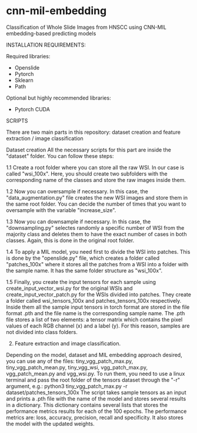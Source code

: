 # cnn-mil-embedding

Classification of Whole Slide Images from HNSCC using CNN-MIL embedding-based predicting models

INSTALLATION REQUIREMENTS:

Required libraries:
- Openslide
- Pytorch
- Sklearn
- Path

Optional but highly recommended libraries:
- Pytorch CUDA

SCRIPTS

There are two main parts in this repository: dataset creation and feature extraction / image classification

Dataset creation
All the necessary scripts for this part are inside the "dataset" folder. You can follow these steps:

1.1 Create a root folder where you can store all the raw WSI. In our case is called "wsi_100x". Here, you should create two subfolders with the corresponding name of the classes and store the raw images inside them.

1.2 Now you can oversample if necessary. In this case, the "data_augmentation.py" file creates the new WSI images and store them in the same root folder. You can decide the number of times that you want to oversample with the variable "increase_size".

1.3 Now you can downsample if necessary. In this case, the "downsampling.py" selectes randomly a specific number of WSI from the majority class and deletes them to have the exact number of cases in both classes. Again, this is done in the original root folder.

1.4 To apply a MIL model, you need first to divide the WSI into patches. This is done by the "openslide.py" file, which creates a folder called "patches_100x" where it stores all the patches from a WSI into a folder with the sample name. It has the same folder structure as "wsi_100x".

1.5 Finally, you create the input tensors for each sample using create_input_vector_wsi.py for the original WSIs and create_input_vector_patch.py for the WSIs divided into patches. They create a folder called wsi_tensors_100x and patches_tensors_100x respectively. Inside them all the sample input tensors in torch format are stored in the file format .pth and the file name is the corresponding sample name. The .pth file stores a list of two elements: a tensor matrix which contains the pixel values of each RGB channel (x) and a label (y). For this reason, samples are not divided into class folders.

2. Feature extraction and image classification.

Depending on the model, dataset and MIL embedding approach desired, you can use any of the files: tiny_vgg_patch_max.py, tiny_vgg_patch_mean.py, tiny_vgg_wsi, vgg_patch_max.py, vgg_patch_mean.py and vgg_wsi.py. To run them, you need to use a linux terminal and pass the root folder of the tensors dataset through the "-r" argument, e.g.:
python3 tiny_vgg_patch_max.py -r dataset/patches_tensors_100x
The script takes sample tensors as an input and prints a .pth file with the name of the model and stores several results in a dictionary. This dictionary contains several lists that stores the performance metrics results for each of the 100 epochs. The performance metrics are: loss, accuracy, precision, recall and specificity. It also stores the model with the updated weights.
